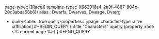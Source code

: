 page-type:: [[Race]]
template-type:: ((662916a4-2a9f-4887-804c-28c3abaa56b6))
alias:: Dwarfs, Dwarves, Dværge, Dværg

- query-table:: true
  query-properties:: [:page :character-type :alive :affiliation]
  #+BEGIN_QUERY
  {
  :title "Characters"
  :query (property :race <% current page %>)
  }
  #+END_QUERY
